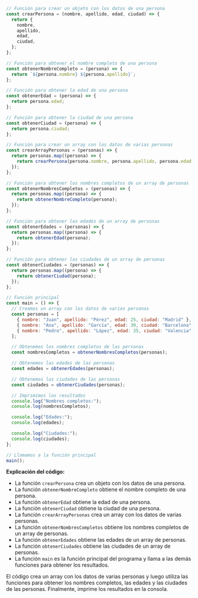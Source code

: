 ```javascript
// Función para crear un objeto con los datos de una persona
const crearPersona = (nombre, apellido, edad, ciudad) => {
  return {
    nombre,
    apellido,
    edad,
    ciudad,
  };
};

// Función para obtener el nombre completo de una persona
const obtenerNombreCompleto = (persona) => {
  return `${persona.nombre} ${persona.apellido}`;
};

// Función para obtener la edad de una persona
const obtenerEdad = (persona) => {
  return persona.edad;
};

// Función para obtener la ciudad de una persona
const obtenerCiudad = (persona) => {
  return persona.ciudad;
};

// Función para crear un array con los datos de varias personas
const crearArrayPersonas = (personas) => {
  return personas.map((persona) => {
    return crearPersona(persona.nombre, persona.apellido, persona.edad, persona.ciudad);
  });
};

// Función para obtener los nombres completos de un array de personas
const obtenerNombresCompletos = (personas) => {
  return personas.map((persona) => {
    return obtenerNombreCompleto(persona);
  });
};

// Función para obtener las edades de un array de personas
const obtenerEdades = (personas) => {
  return personas.map((persona) => {
    return obtenerEdad(persona);
  });
};

// Función para obtener las ciudades de un array de personas
const obtenerCiudades = (personas) => {
  return personas.map((persona) => {
    return obtenerCiudad(persona);
  });
};

// Función principal
const main = () => {
  // Creamos un array con los datos de varias personas
  const personas = [
    { nombre: "Juan", apellido: "Pérez", edad: 25, ciudad: "Madrid" },
    { nombre: "Ana", apellido: "García", edad: 30, ciudad: "Barcelona" },
    { nombre: "Pedro", apellido: "López", edad: 35, ciudad: "Valencia" },
  ];

  // Obtenemos los nombres completos de las personas
  const nombresCompletos = obtenerNombresCompletos(personas);

  // Obtenemos las edades de las personas
  const edades = obtenerEdades(personas);

  // Obtenemos las ciudades de las personas
  const ciudades = obtenerCiudades(personas);

  // Imprimimos los resultados
  console.log("Nombres completos:");
  console.log(nombresCompletos);

  console.log("Edades:");
  console.log(edades);

  console.log("Ciudades:");
  console.log(ciudades);
};

// Llamamos a la función principal
main();
```

**Explicación del código:**

* La función `crearPersona` crea un objeto con los datos de una persona.
* La función `obtenerNombreCompleto` obtiene el nombre completo de una persona.
* La función `obtenerEdad` obtiene la edad de una persona.
* La función `obtenerCiudad` obtiene la ciudad de una persona.
* La función `crearArrayPersonas` crea un array con los datos de varias personas.
* La función `obtenerNombresCompletos` obtiene los nombres completos de un array de personas.
* La función `obtenerEdades` obtiene las edades de un array de personas.
* La función `obtenerCiudades` obtiene las ciudades de un array de personas.
* La función `main` es la función principal del programa y llama a las demás funciones para obtener los resultados.

El código crea un array con los datos de varias personas y luego utiliza las funciones para obtener los nombres completos, las edades y las ciudades de las personas. Finalmente, imprime los resultados en la consola.